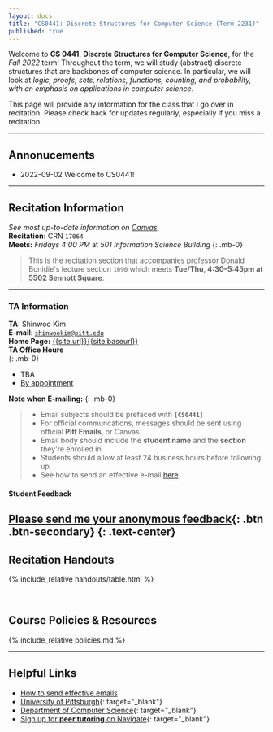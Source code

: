 ```yaml
---
layout: docs
title: "CS0441: Discrete Structures for Computer Science (Term 2231)"
published: true
---
```


Welcome to **CS 0441**, **Discrete Structures for Computer Science**, for the *Fall 2022* term! Throughout the term, we will study (abstract) discrete structures that are backbones of computer science. In particular, we will look at *logic, proofs, sets, relations, functions, counting, and probability, with an emphasis on applications in computer science*.

This page will provide any information for the class that I go over in recitation. Please check back for updates regularly, especially if you miss a recitation.

---

## Annonucements
<ul>
    <li>
        <span class="badge bg-secondary">2022-09-02</span> Welcome to CS0441!
    </li>
</ul>

---

## Recitation Information
_See most up-to-date information on [Canvas](https://canvas.pitt.edu)_  
**Recitation:** CRN `17064`  
**Meets:** *Fridays 4:00 PM* at *501 Information Science Building*
{: .mb-0}
> This is the recitation section that accompanies professor Donald Bonidie's lecture section `1090` which meets **Tue/Thu, 4:30–5:45pm at 5502 Sennott Square**.


---

### TA Information
**TA**: Shinwoo Kim  
**E-mail**: [`shinwookim@pitt.edu`](mailto:shiwookim@pitt.edu)  
**Home Page:** [{{site.url}}{{site.baseurl}}]({{site.url}}{{site.baseurl}}/)  
**TA Office Hours**  
{: .mb-0}
- TBA
- [By appointment](mailto:shinwookim@pitt.edu)

**Note when E-mailing:**
{: .mb-0}
> - Email subjects should be prefaced with **`[CS0441]`**
> - For official communcations, messages should be sent using official **Pitt Emails**, or Canvas.
> - Email body should include the **student name** and the **section** they're enrolled in.
> - Students should allow at least 24 business hours before following up.
> - See how to send an effective e-mail [here](../email-policy/).  

#### Student Feedback
[Please send me your anonymous feedback](https://pitt.co1.qualtrics.com/jfe/form/SV_dd9suL0AkJctj2S){: .btn .btn-secondary}
{: .text-center}
---

## Recitation Handouts

{% include_relative handouts/table.html %}

<br />

## Course Policies & Resources
{% include_relative policies.md %}

---

## Helpful Links
- [How to send effective emails](../email-policy/)  
- [University of Pittsburgh](https://pitt.edu){: target="_blank"}  
- [Department of Computer Science](https://cs.pitt.edu){: target="_blank"}  
- [Sign up for **peer tutoring** on Navigate](https://pitt.guide.eab.com/){: target="_blank"}